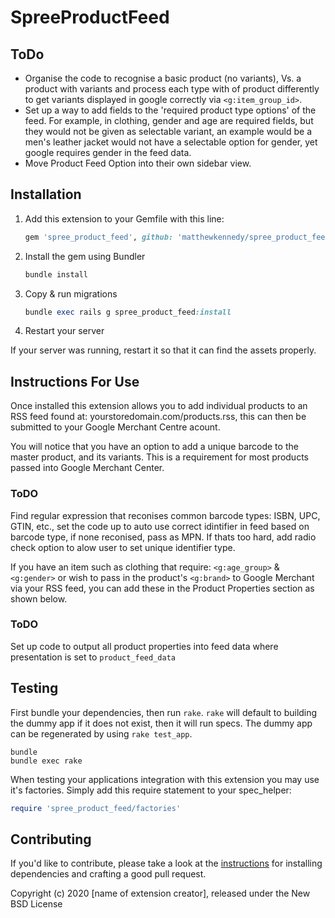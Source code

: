 # SpreeProductFeed

## ToDo

- Organise the code to recognise a basic product (no variants), Vs. a product with variants and process each type with of product differently to get variants displayed in google correctly via ```<g:item_group_id>```.
- Set up a way to add fields to the 'required product type options' of the feed. For example, in clothing, gender and age are required fields, but they would not be given as selectable variant, an example would be a men's leather jacket would not have a selectable option for gender, yet google requires gender in the feed data.
- Move Product Feed Option into their own sidebar view.

## Installation

1. Add this extension to your Gemfile with this line:

    ```ruby
    gem 'spree_product_feed', github: 'matthewkennedy/spree_product_feed'
    ```

2. Install the gem using Bundler

    ```ruby
    bundle install
    ```

3. Copy & run migrations

    ```ruby
    bundle exec rails g spree_product_feed:install
    ```

4. Restart your server

  If your server was running, restart it so that it can find the assets properly.

## Instructions For Use

Once installed this extension allows you to add individual products to an  RSS feed found at: yourstoredomain.com/products.rss, this can then be submitted to your Google Merchant Centre acount.

You will notice that you have an option to add a unique barcode to the master product, and its variants. This is a requirement for most products passed into Google Merchant Center.

### ToDO
Find regular expression that reconises common barcode types: ISBN, UPC, GTIN, etc., set the code up to auto use correct idintifier in feed based on barcode type, if none reconised, pass as MPN. If thats too hard, add radio check option to alow user to set unique identifier type.

If you have an item such as clothing that require: ```<g:age_group>``` & ```<g:gender>``` or wish to pass in the product's ```<g:brand>``` to Google Merchant via your RSS feed, you can add these in the Product Properties section as shown below.

### ToDO
Set up code to output all product properties into feed data where presentation is set to ```product_feed_data```

## Testing

First bundle your dependencies, then run `rake`. `rake` will default to building the dummy app if it does not exist, then it will run specs. The dummy app can be regenerated by using `rake test_app`.

```shell
bundle
bundle exec rake
```

When testing your applications integration with this extension you may use it's factories.
Simply add this require statement to your spec_helper:

```ruby
require 'spree_product_feed/factories'
```

## Contributing

If you'd like to contribute, please take a look at the
[instructions](CONTRIBUTING.md) for installing dependencies and crafting a good
pull request.

Copyright (c) 2020 [name of extension creator], released under the New BSD License
